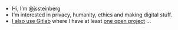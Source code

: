 - Hi, I’m @jssteinberg
- I’m interested in privacy, humanity, ethics and making digital stuff.
- [I also use Gitlab](//gitlab.com/johanland/) where I have at least [one open project](//floortypography.now.sh) ...
